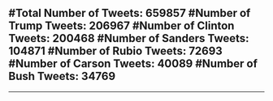 #Total Number of Tweets: 659857 
#Number of Trump Tweets: 206967
#Number of Clinton Tweets: 200468
#Number of Sanders Tweets: 104871
#Number of Rubio Tweets: 72693
#Number of Carson Tweets: 40089
#Number of Bush Tweets: 34769
---
---
